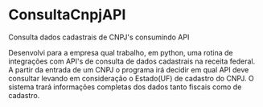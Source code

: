 # ConsultaCnpjAPI
Consulta dados cadastrais de CNPJ's consumindo API

Desenvolvi para a empresa qual trabalho, em python, uma rotina de integrações com API's de consulta de dados cadastrais na receita federal.
A partir da entrada de um CNPJ o programa irá decidir em qual API deve consultar levando em consideração o Estado(UF) de cadastro do CNPJ.
O sistema trará informações completas dos dados tanto fiscais como de cadastro.

